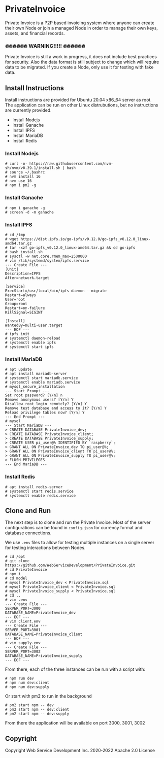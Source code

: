 # PrivateInvoice

Private Invoice is a 
P2P based invoicing system where anyone can create their own Node
or join a managed Node in order to manage their own keys, assets,
and financial records.

### 🔥🔥🔥🔥🔥🔥 WARNING!!!!! 🔥🔥🔥🔥🔥🔥

Private Invoice is still a work in progress, it does not include best practices
for security. Also the data format is still subject to change which will require
data to be migrated. If you create a Node, only use it for testing with fake data. 


## Install Instructions

Install instructions are provided for Ubuntu 20.04 x86_64 server as root. 
The application can be run on other Linux distrubutions, but no instructions 
are currently provided.

- Install Nodejs
- Install Ganache
- Install IPFS
- Install MariaDB
- Install Redis

### Install Nodejs

```
# curl -o- https://raw.githubusercontent.com/nvm-sh/nvm/v0.39.1/install.sh | bash
# source ~/.bashrc
# nvm install 16
# nvm use 16
# npm i pm2 -g
```

### Install Ganache

```
# npm i ganache -g
# screen -d -m ganache
```

### Install IPFS

```
# cd /tmp
# wget https://dist.ipfs.io/go-ipfs/v0.12.0/go-ipfs_v0.12.0_linux-amd64.tar.gz
# tar -xzf go-ipfs_v0.12.0_linux-amd64.tar.gz && cd go-ipfs
# bash install.sh
# sysctl -w net.core.rmem_max=2500000
# vim /lib/systemd/system/ipfs.service
--- Create File ---
[Unit]
Description=IPFS
After=network.target

[Service]
ExecStart=/usr/local/bin/ipfs daemon --migrate
Restart=always
User=root
Group=root
Restart=on-failure
KillSignal=SIGINT

[Install]
WantedBy=multi-user.target
--- EOF ---
# ipfs init
# systemctl daemon-reload
# systemctl enable ipfs
# systemctl start ipfs
```

### Install MariaDB

```
# apt update
# apt install mariadb-server
# systemctl start mariadb.service
# systemctl enable mariadb.service
# mysql_secure_installation
--- Start Prompt ---
Set root password? [Y/n] n
Remove anonymous users? [Y/n] Y
Disallow root login remotely? [Y/n] Y
Remove test database and access to it? [Y/n] Y
Reload privilege tables now? [Y/n] Y
--- End Prompt ---
# mysql
--- Start MariaDB ---
> CREATE DATABASE PrivateInvoice_dev;
> CREATE DATABASE PrivateInvoice_client;
> CREATE DATABASE PrivateInvoice_supply;
> CREATE USER pi_user@% IDENTIFIED BY `raspberry`;
> GRANT ALL ON PrivateInvoice_dev TO pi_user@%;
> GRANT ALL ON PrivateInvoice_client TO pi_user@%;
> GRANT ALL ON PrivateInvoice_supply TO pi_user@%;
> FLUSH PRIVILEGES
--- End MariaDB ---
```

### Install Redis

```
# apt install redis-server
# systemctl start redis.service
# systemctl enable redis.service
```


## Clone and Run

The next step is to clone and run the Private Invoice.
Most of the server configurations can be found in `config.json`
for currency format and database connections. 

We use `.env` files to allow for testing multiple instances on a
single server for testing interactions between Nodes.


```
# cd /opt
# git clone https://github.com/WebServiceDevelopment/PrivateInvoice.git
# cd PrivateInvoice
# npm i
# cd model
# mysql PrivateInvoice_dev < PrivateInvoice.sql
# mysql PrivateInvoice_client < PrivateInvoice.sql
# mysql PrivateInvoice_supply < PrivateInvoice.sql
# cd ..
# vim .env
--- Create File ---
SERVER_PORT=3000
DATABASE_NAME=PrivateInvoice_dev
--- EOF ---
# vim client.env
--- Create File ---
SERVER_PORT=3001
DATABASE_NAME=PrivateInvoice_client
--- EOF ---
# vim supply.env
--- Create File ---
SERVER_PORT=3002
DATABASE_NAME=PrivateInvoice_supply
--- EOF ---
```

From there, each of the three instances can be run with a script with:
```
# npm run dev
# npm num dev:client
# npm num dev:supply
```

Or start with pm2 to run in the background
```
# pm2 start npm -- dev
# pm2 start npm -- dev:client
# pm2 start npm -- dev:supply
```

From there the application will be available on port 3000, 3001, 3002


## Copyright

Copyright Web Service Development Inc. 2020-2022 Apache 2.0 License
